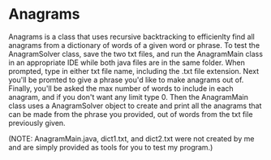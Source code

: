 # Anagrams
Anagrams is a class that uses recursive backtracking to efficienlty find all anagrams from a dictionary of words of a given word or phrase. To test the AnagramSolver class, save the two txt files, and run the AnagramMain class in an appropriate IDE while both java files are in the same folder. When prompted, type in either txt file name, including the .txt file extension. Next you'll be promted to give a phrase you'd like to make anagrams out of. Finally, you'll be asked the max number of words to include in each anagram, and if you don't want any limit type 0. Then the AnagramMain class uses a AnagramSolver object to create and print all the anagrams that can be made from the phrase you provided, out of words from the txt file previously given.

(NOTE: AnagramMain.java, dict1.txt, and dict2.txt were not created by me and are simply provided as tools for you to test my program.)
